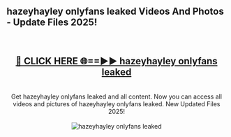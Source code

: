 <h2>hazeyhayley onlyfans leaked Videos And Photos - Update Files 2025!</h2>
<br>
<div align="center">
<h2><a href="https://top-ai-tools.click/QrbHav" rel="nofollow">🔴 CLICK HERE 🌐==►► hazeyhayley onlyfans leaked</a></h2>
<br>
Get hazeyhayley onlyfans leaked and all content. Now you can access all videos and pictures of hazeyhayley onlyfans leaked. New Updated Files 2025!
<br>
<br>
<a href="https://top-ai-tools.click/QrbHav" rel="nofollow" data-target="animated-image.originalLink"><img src="https://i.ibb.co.com/WyWwxjT/player-gif2.gif" alt="hazeyhayley onlyfans leaked" style="max-width: 100%; display: inline-block;" data-target="animated-image.originalImage"></a>
</div>
<br>